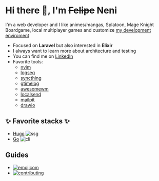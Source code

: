 
# Hi there 👋, I'm ~~Felipe~~ Neni

I'm a web developer and I like animes/mangas, Splatoon, Mage Knight Boardgame, local multiplayer games and customize [my development enviroment](http://d.neni.dev)

- Focused on **Laravel** but also interested in **Elixir**
- I always want to learn more about architecture and testing
- You can find me on [LinkedIn](https://www.linkedin.com/in/neninja/)
- Favorite tools:
  - [nvim](https://neovim.io/)
  - [logseq](https://logseq.com/)
  - [syncthing](https://syncthing.net/)
  - [gtimelog](https://gtimelog.org/)
  - [awesomewm](https://awesomewm.org/)
  - [localsend](https://localsend.org/#/)
  - [mailpit](https://github.com/axllent/mailpit)
  - [drawio](https://github.com/jgraph/drawio)

## :sparkles: Favorite stacks :sparkles:

<!-- - [Elixir and Phoenix](https://github.com/neninja/sintoniapp) ![web backend](https://img.shields.io/badge/%20-web%20backend-blue) -->
<!-- - [Flutter](https://github.com/neninja/kros6) ![mobile](https://img.shields.io/badge/%20-mobile-blue) -->
- [Hugo](https://github.com/neninja/zombisite) ![ssg](https://img.shields.io/badge/%20-ssg-blue)
- [Go](https://github.com/neninja/gon) ![cli](https://img.shields.io/badge/%20-cli-blue)
<!-- - [Laravel](https://github.com/neninja/hidroponica) ![web backend](https://img.shields.io/badge/%20-web%20backend-blue) -->
<!-- - [Playwright](https://github.com/neninja/hidroponiqa) ![web e2e testing](https://img.shields.io/badge/%20-web%20e2e%20testing-blue) -->
<!-- - [React](https://github.com/neninja/hidroponica_ui) ![web frontend](https://img.shields.io/badge/%20-web%20backend-blue) -->

## Guides

- [![emojicom](https://img.shields.io/badge/emojicom-%F0%9F%90%9B%20%F0%9F%86%95%20%F0%9F%92%AF%20%F0%9F%91%AE%20%F0%9F%86%98%20%F0%9F%92%A4-%23fff)](http://neni.dev/emojicom)
- [![contributing](https://img.shields.io/badge/CONTRIBUTING-CONTRIBUINDO-%23fff)](http://neni.dev/contributing)
